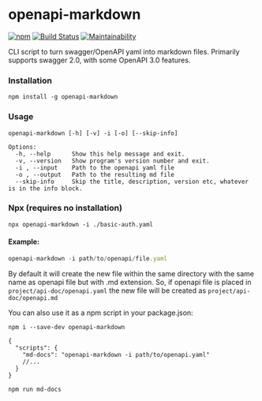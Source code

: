# openapi-markdown

[![npm][npm-image]][npm-url] [![Build Status][travis-image]][travis-url] [![Maintainability][cliamte-image]][climate-url]

CLI script to turn swagger/OpenAPI yaml into markdown files.
Primarily supports swagger 2.0, with some OpenAPI 3.0 features.

### Installation

    npm install -g openapi-markdown

### Usage

```
openapi-markdown [-h] [-v] -i [-o] [--skip-info]

Options:
  -h, --help      Show this help message and exit.
  -v, --version   Show program's version number and exit.
  -i , --input    Path to the openapi yaml file
  -o , --output   Path to the resulting md file
  --skip-info     Skip the title, description, version etc, whatever is in the info block.

```

### Npx (requires no installation)

```
npx openapi-markdown -i ./basic-auth.yaml
```

#### Example:

```javascript
openapi-markdown -i path/to/openapi/file.yaml
```

By default it will create the new file within the same directory with the same name as openapi file but with .md extension.
So, if openapi file is placed in `project/api-doc/openapi.yaml` the new file will be created as `project/api-doc/openapi.md`

You can also use it as a npm script in your package.json:

    npm i --save-dev openapi-markdown

```jsonc
{
  "scripts": {
    "md-docs": "openapi-markdown -i path/to/openapi.yaml"
    //...
  }
}
```

    npm run md-docs

[npm-url]: https://www.npmjs.com/package/openapi-markdown
[npm-image]: https://img.shields.io/npm/v/openapi-markdown.svg
[travis-url]: https://travis-ci.org/theBenForce/openapi-markdown
[travis-image]: https://travis-ci.org/theBenForce/openapi-markdown.svg?branch=master
[climate-url]: https://codeclimate.com/github/theBenForce/openapi-markdown/maintainability
[cliamte-image]: https://api.codeclimate.com/v1/badges/a0f65d3365c2a609239b/maintainability
